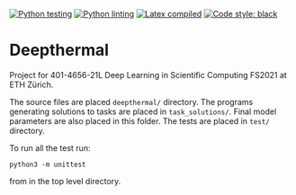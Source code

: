 [![Python testing](https://github.com/alexarntzen/deepthermal/workflows/Python%20testing/badge.svg)](https://github.com/alexarntzen/deepthermal/actions/workflows/python_test.yml)
[![Python linting](https://github.com/alexarntzen/deepthermal/workflows/Python%20linting/badge.svg)](https://github.com/alexarntzen/deepthermal/actions/workflows/python_lint.yml)
[![Latex compiled](https://github.com/alexarntzen/deepthermal/workflows/Compile%20latex/badge.svg)](https://github.com/alexarntzen/deepthermal/actions/workflows/compile_latex.yml)
[![Code style: black](https://img.shields.io/badge/code%20style-black-000000.svg)](https://github.com/psf/black)

# Deepthermal
Project for 401-4656-21L Deep Learning in Scientific Computing FS2021 at ETH Zürich. 

The source files are placed `deepthermal/` directory.
The programs generating solutions to tasks are placed in `task_solutions/`. Final model parameters are also placed in this folder.
The tests are placed in `test/` directory. 

To run all the test run: 

```
python3 -m unittest
```
from in the top level directory. 
